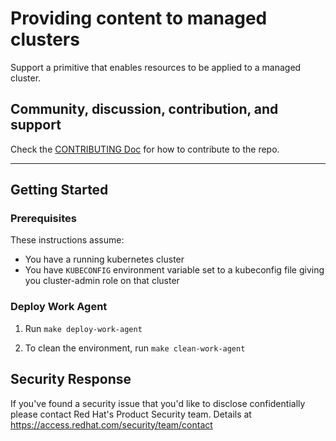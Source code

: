 # Providing content to managed clusters

Support a primitive that enables resources to be applied to a managed cluster.

## Community, discussion, contribution, and support

Check the [CONTRIBUTING Doc](CONTRIBUTING.md) for how to contribute to the repo.

<!--

You can reach the maintainers of this project at:

- [#xxx on Slack](https://slack.com/signin?redir=%2Fmessages%2Fxxx)

-->

------

## Getting Started

### Prerequisites

These instructions assume:

- You have a running kubernetes cluster
- You have `KUBECONFIG` environment variable set to a kubeconfig file giving you cluster-admin role on that cluster

### Deploy Work Agent

1. Run `make deploy-work-agent`

2. To clean the environment, run `make clean-work-agent`

## Security Response

If you've found a security issue that you'd like to disclose confidentially please contact Red Hat's Product Security team. Details at https://access.redhat.com/security/team/contact

<!--
## XXX References

If you have any further question about xxx, please refer to
[XXX help documentation](docs/xxx_help.md) for further information.
-->
 
